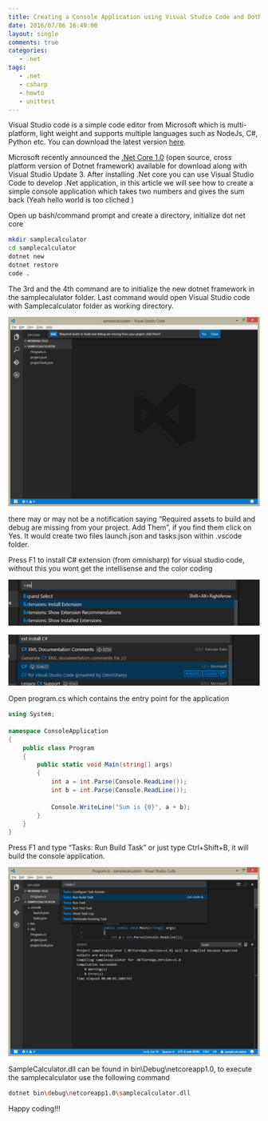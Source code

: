 ```yaml
---
title: Creating a Console Application using Visual Studio Code and DotNetCore
date: 2016/07/06 16:49:00
layout: single
comments: true
categories: 
   - .net
tags:
   - .net
   - csharp
   - howto
   - unittest
---
```


Visual Studio code is a simple code editor from Microsoft which is multi-platform, light weight and supports multiple languages such as NodeJs, C#, Python etc. You can download the latest version [here](https://code.visualstudio.com/).

Microsoft recently announced the [.Net Core 1.0](https://dotnet.github.io/) (open source, cross platform version of Dotnet framework) available for download along with Visual Studio Update 3.  After installing .Net core you can use Visual Studio Code to develop .Net application, in this article we will see how to create a simple console application which takes two numbers and gives the sum back (Yeah hello world is too cliched )

Open up bash/command prompt and create a directory, initialize dot net core

```bash
mkdir samplecalculator
cd samplecalculator
dotnet new
dotnet restore
code .
```
The 3rd and the 4th command are to initialize the new dotnet framework in the samplecalulator folder. Last command would open Visual Studio code with Samplecalculator folder as working directory.

![step1](/assets/images/vsstep1.png)

there may or may not be a notification saying “Required assets to build and debug are missing from your project. Add Them”, if you find them click on Yes. It would create two files launch.json and tasks.json within .vscode folder.

Press F1 to install C# extension (from omnisharp) for visual studio code, without this you wont get the intellisense and the color coding

![step1](/assets/images/vsstep2.png)

![step1](/assets/images/vsstep3.png)

Open program.cs which contains the entry point for the application

```csharp
using System;
 
namespace ConsoleApplication
{
    public class Program
    {
        public static void Main(string[] args)
        {
            int a = int.Parse(Console.ReadLine());
            int b = int.Parse(Console.ReadLine());
 
            Console.WriteLine("Sum is {0}", a + b);
        }
    }
}
```

Press F1 and type “Tasks: Run Build Task” or just type Ctrl+Shift+B, it will build the console application.

![step1](/assets/images/vsstep4.png)

SampleCalculator.dll can be found in bin\Debug\netcoreapp1.0\, to execute the samplecalculator use the following command

```bash
dotnet bin\debug\netcoreapp1.0\samplecalculator.dll
```

Happy coding!!!